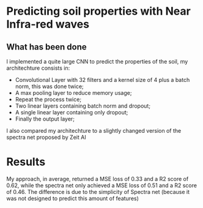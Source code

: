 # Predicting soil properties with Near Infra-red waves

## What has been done

I implemented a quite large CNN to predict the properties of the soil, my architechture consists in:
- Convolutional Layer with 32 filters and a kernel size of 4 plus a batch norm, this was done twice;
- A max pooling layer to reduce memory usage;
- Repeat the process twice;
- Two linear layers containing batch norm and dropout;
- A single linear layer containing only dropout;
- Finally the output layer;

I also compared my architechture to a slightly changed version of the spectra net proposed by Zeit AI

# Results

My approach, in average, returned a MSE loss of 0.33 and a R2 score of 0.62, while the spectra net 
only achieved a MSE loss of 0.51 and a R2 score of 0.46. The difference is due to the simplicity 
of Spectra net (because it was not designed to predict this amount of features)

